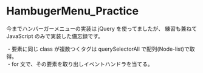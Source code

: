 # HambugerMenu_Practice

今までハンバーガーメニューの実装は jQuery を使ってましたが、
練習も兼ねて JavaScript のみで実装した備忘録です。

・要素に同じ class が複数つくタグは querySelectorAll で配列(Node-list)で取得。<br>
・for 文で、その要素を取り出しイベントハンドラを当てる。<br>
